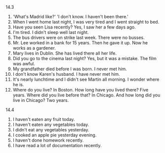 14.3
  1. 'What's Madrid like?' 'I don't know. I haven't been there.'
  2. When I went home last night, I was very tired and I went straight to bed.
  3. Have you seen Lisa recently? Yes, I saw her a few days ago.
  4. I'm tired. I didn't sleep well last night.
  5. The bus drivers were on strike last week. There were no busses.
  6. Mr. Lee worked in a bank for 15 years. Then he gave it up. Now he works as a gardener.
  7. Mary lives in Dublin. She has lived there all her life.
  8. Did you go to the cinema last night?
     Yes, but it was a mistake. The film was awful.
  9. My grandfather died before I was born. I never met him.
  10. I don't know Karen's husband. I have never met him.
  11. It's nearly lunchtime and I didn't see Martin all morning. I wonder where he is.
  12. Where do you live? In Boston.
      How long have you lived there? Five years.
      Where did you live before that? In Chicago.
      And how long did you live in Chicago? Two years.

14.4
  1. I haven't eaten any fruit today.
  2. I haven't eaten any vegetables today.
  3. I didn't eat any vegetables yesterday.
  4. I cooked an apple pie yesterday evening.
  5. I haven't done homework recently.
  6. I have read a lot of documentation recently.